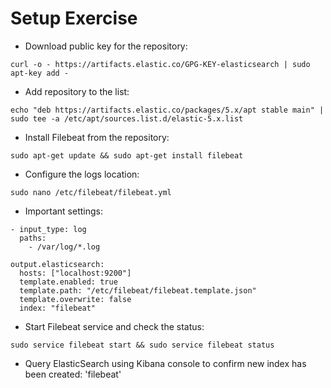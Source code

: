 # Setup Exercise #

* Download public key for the repository:
```
curl -o - https://artifacts.elastic.co/GPG-KEY-elasticsearch | sudo apt-key add -
```
* Add repository to the list:
```
echo "deb https://artifacts.elastic.co/packages/5.x/apt stable main" | sudo tee -a /etc/apt/sources.list.d/elastic-5.x.list
```
* Install Filebeat from the repository:
```
sudo apt-get update && sudo apt-get install filebeat
```
* Configure the logs location:
```
sudo nano /etc/filebeat/filebeat.yml
```
* Important settings:
```
- input_type: log  
  paths:  
    - /var/log/*.log  

output.elasticsearch:  
  hosts: ["localhost:9200"]  
  template.enabled: true  
  template.path: "/etc/filebeat/filebeat.template.json"  
  template.overwrite: false  
  index: "filebeat"  
```
* Start Filebeat service and check the status:
```
sudo service filebeat start && sudo service filebeat status
```
* Query ElasticSearch using Kibana console to confirm new index has been created: 'filebeat'
